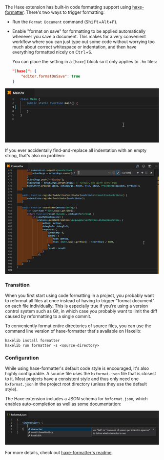 The Haxe extension has built-in code formatting support using [haxe-formatter](https://github.com/HaxeCheckstyle/haxe-formatter). There's two ways to trigger formatting:

- Run the `Format Document` command (<kbd>Shift</kbd>+<kbd>Alt</kbd>+<kbd>F</kbd>).
- Enable "format on save" for formatting to be applied automatically whenever you save a document. This makes for a very convenient workflow where you can just type out some code without worrying too much about correct whitespace or indentation, and then have everything formatted nicely on <kbd>Ctrl</kbd>+<kbd>S</kbd>.
  
  You can place the setting in a `[haxe]` block so it only applies to `.hx` files:

  ```json
  "[haxe]": {
      "editor.formatOnSave": true
  }
  ```

![](images/formatting/formatOnSave.gif)

If you ever accidentally find-and-replace all indentation with an empty string, that's also no problem:

![](images/formatting/indentation_.gif)

### Transition

When you first start using code formatting in a project, you probably want to reformat all files at once instead of having to trigger "format document" on each file individually. This is especially true if you're using a version control system such as Git, in which case you probably want to limit the diff caused by reformatting to a single commit.

To conveniently format entire directories of source files, you can use the command line version of haxe-formatter that's available on Haxelib:

```
haxelib install formatter
haxelib run formatter -s <source-directory>
```

### Configuration

While using haxe-formatter's default code style is encouraged, it's also highly configurable. A source file uses the `hxformat.json` file that is closest to it. Most projects have a consistent style and thus only need one `hxformat.json` in the project root directory (unless they use the default style).

The Haxe extension includes a JSON schema for `hxformat.json`, which enables auto-completion as well as some documentation:

![](images/formatting/schema.png)

For more details, check out [haxe-formatter's readme](https://github.com/HaxeCheckstyle/haxe-formatter/blob/master/README.md).